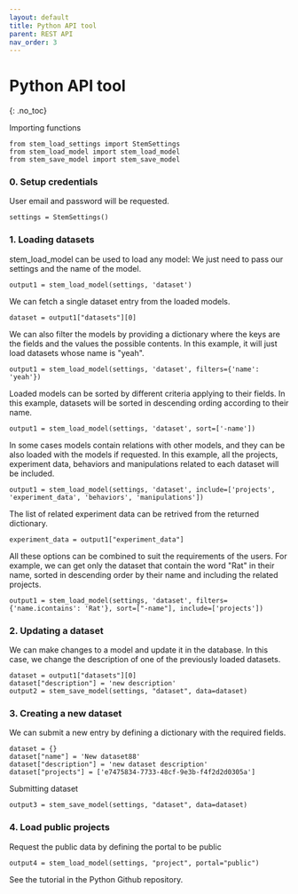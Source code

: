 ```yaml
---
layout: default
title: Python API tool
parent: REST API
nav_order: 3
---
```

# Python API tool
{: .no_toc}

Importing functions

```
from stem_load_settings import StemSettings
from stem_load_model import stem_load_model
from stem_save_model import stem_save_model
```

### 0. Setup credentials

User email and password will be requested.

```
settings = StemSettings()
```

### 1. Loading datasets

stem_load_model can be used to load any model: We just need to pass our settings and the name of the model.
```
output1 = stem_load_model(settings, 'dataset')
```

We can fetch a single dataset entry from the loaded models.

```
dataset = output1["datasets"][0]
```

We can also filter the models by providing a dictionary where the keys are the fields and the values the possible contents. In this example, it will just load datasets whose name is "yeah".

```
output1 = stem_load_model(settings, 'dataset', filters={'name': 'yeah'})
```

Loaded models can be sorted by different criteria applying to their fields. In this example, datasets will be sorted in descending ording according to their name.

```
output1 = stem_load_model(settings, 'dataset', sort=['-name'])
```

In some cases models contain relations with other models, and they can be also loaded with the models if requested. In this example, all the projects, experiment data, behaviors and manipulations related to each dataset will be included.

```
output1 = stem_load_model(settings, 'dataset', include=['projects', 'experiment_data', 'behaviors', 'manipulations'])
```

The list of related experiment data can be retrived from the returned dictionary.
```
experiment_data = output1["experiment_data"]
```

All these options can be combined to suit the requirements of the users. For example, we can get only the dataset that contain the word "Rat" in their name, sorted in descending order by their name and including the related projects.

```
output1 = stem_load_model(settings, 'dataset', filters={'name.icontains': 'Rat'}, sort=["-name"], include=['projects'])
```


### 2. Updating a dataset

We can make changes to a model and update it in the database. In this case, we change the description of one of the previously loaded datasets.

```
dataset = output1["datasets"][0]
dataset["description"] = 'new description'
output2 = stem_save_model(settings, "dataset", data=dataset)
```

### 3. Creating a new dataset

We can submit a new entry by defining a dictionary with the required fields.

```
dataset = {}
dataset["name"] = 'New dataset88'
dataset["description"] = 'new dataset description'
dataset["projects"] = ['e7475834-7733-48cf-9e3b-f4f2d2d0305a']
```

Submitting dataset

```
output3 = stem_save_model(settings, "dataset", data=dataset)
```

### 4. Load public projects

Request the public data by defining the portal to be public

```
output4 = stem_load_model(settings, "project", portal="public")
```

See the tutorial in the Python Github repository.
